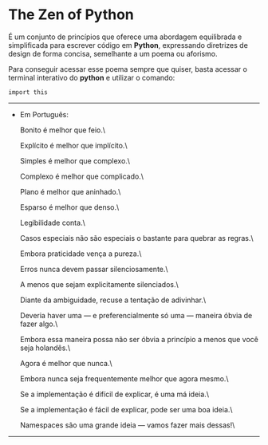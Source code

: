 
# The Zen of Python

É um conjunto de princípios que oferece uma abordagem equilibrada e simplificada para escrever código em **Python**, expressando diretrizes de design de forma concisa, semelhante a um poema ou aforismo.

Para conseguir acessar esse poema sempre que quiser, basta acessar o terminal interativo do **python** e utilizar o comando:

~~~~
import this
~~~~

---

- Em Português:

    Bonito é melhor que feio.\

    Explícito é melhor que implícito.\

    Simples é melhor que complexo.\

    Complexo é melhor que complicado.\

    Plano é melhor que aninhado.\

    Esparso é melhor que denso.\

    Legibilidade conta.\

    Casos especiais não são especiais o bastante para quebrar as regras.\

    Embora praticidade vença a pureza.\

    Erros nunca devem passar silenciosamente.\

    A menos que sejam explicitamente silenciados.\

    Diante da ambiguidade, recuse a tentação de adivinhar.\

    Deveria haver uma — e preferencialmente só uma — maneira óbvia de fazer algo.\

    Embora essa maneira possa não ser óbvia a princípio a menos que você seja holandês.\

    Agora é melhor que nunca.\

    Embora nunca seja frequentemente melhor que agora mesmo.\

    Se a implementação é difícil de explicar, é uma má ideia.\

    Se a implementação é fácil de explicar, pode ser uma boa ideia.\

    Namespaces são uma grande ideia — vamos fazer mais dessas!\

---
